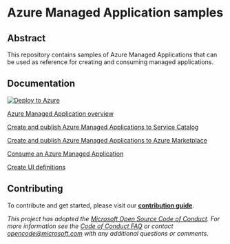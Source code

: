 # Azure Managed Application samples

## Abstract
This repository contains samples of Azure Managed Applications that can be used as reference for creating and consuming managed applications.

## Documentation

[![Deploy to Azure](https://aka.ms/deploytoazurebutton)](https://portal.azure.com/#create/Microsoft.Template/uri/{https%3A%2F%2Fgithub.com%2Fvyshaghpoc%2Fdev-az-test%2Fblob%2Fmain%2Fazuredeploy.json})


[Azure Managed Application overview](https://docs.microsoft.com/en-us/azure/azure-resource-manager/managed-application-overview)

[Create and publish Azure Managed Applications to Service Catalog](https://docs.microsoft.com/en-us/azure/azure-resource-manager/managed-application-publishing)

[Create and publish Azure Managed Applications to Azure Marketplace](https://docs.microsoft.com/en-us/azure/azure-resource-manager/managed-application-author-marketplace)

[Consume an Azure Managed Application](https://docs.microsoft.com/en-us/azure/azure-resource-manager/managed-application-consumption)

[Create UI definitions](https://docs.microsoft.com/en-us/azure/azure-resource-manager/managed-application-createuidefinition-overview)
 

## Contributing

To contribute and get started, please visit our [**contribution guide**](./1-contribution-guide/README.md#contribution-guide).

*This project has adopted the [Microsoft Open Source Code of Conduct](https://opensource.microsoft.com/codeofconduct/). For more information see the [Code of Conduct FAQ](https://opensource.microsoft.com/codeofconduct/faq/) or contact [opencode@microsoft.com](mailto:opencode@microsoft.com) with any additional questions or comments.*
